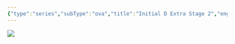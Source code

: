 ```yaml
---
{"type":"series","subType":"ova","title":"Initial D Extra Stage 2","englishTitle":"Initial D Extra Stage 2","year":2008,"dataSource":"MALAPI","url":"https://myanimelist.net/anime/5228/Initial_D_Extra_Stage_2","id":5228,"genres":["Action","Drama"],"studios":["A.C.G.T."],"episodes":1,"duration":"54 min","onlineRating":7.41,"actors":null,"image":"https://cdn.myanimelist.net/images/anime/10/10462.jpg","released":true,"streamingServices":["Shahid"],"airing":false,"airedFrom":"03/10/2008","airedTo":"01/01/1970","watched":true,"lastWatched":"","personalRating":0,"tags":["mediaDB/tv/series"],"dg-publish":true,"dateWatched":"2016-01-01","permalink":"/media-db/series/initial-d-extra-stage-2-2008/","dgPassFrontmatter":true,"noteIcon":"1","created":"2023-12-15T00:09:52.492+05:30","updated":"2023-12-15T00:16:46.468+05:30"}
---
```


<img src="https://cdn.myanimelist.net/images/anime/10/10462.jpg">